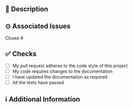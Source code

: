 <!-- 
Thanks for creating this pull request 🤗

Please make sure that the pull request is limited to one type (docs, feature, etc.) and keep it as small as possible. You can open multiple prs instead of opening a huge one.
-->

## 📑 Description
<!-- Add a brief description of the pr -->

<!-- You can also choose to add a list of changes and if they have been completed or not by using the markdown to-do list syntax
- [ ] Not Completed
- [x] Completed
-->

## ⊙ Associated Issues
<!-- If this pull request closes an issue, please mention the issue number below -->
Closes # <!-- Issue # here -->


## ✅ Checks
<!-- Make sure your pr passes the CI checks and do check the following fields as needed - -->
- [ ] My pull request adheres to the code style of this project
- [ ] My code requires changes to the documentation
- [ ] I have updated the documentation as required
- [ ] All the tests have passed

## ℹ Additional Information
<!-- Any additional information like breaking changes, dependencies added, screenshots, comparisons between new and old behavior, etc. -->
